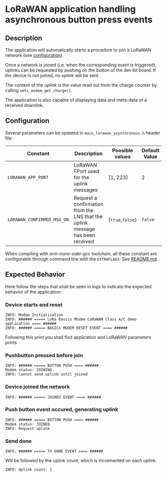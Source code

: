 # LoRaWAN application handling asynchronous button press events

## Description

The application will automatically starts a procedure to join a LoRaWAN network (see [configuration](../../apps/common/lorawan_key_config.h)).

Once a network is joined (i.e. when the corresponding event is triggered), uplinks can be requested by pushing on the button of the dev kit board. If the device is not joined, no
uplink will be sent.

The content of the uplink is the value read out from the charge counter by calling `smtc_modem_get_charge()`.

The application is also capable of displaying data and meta-data of a received downlink.

## Configuration

Several parameters can be updated in `main_lorawan_asynchronous.h` header file:

| Constant                   | Description                                                                   | Poosible values  | Default Value |
| -------------------------- | ----------------------------------------------------------------------------- | ---------------- | ------------- |
| `LORAWAN_APP_PORT`         | LoRaWAN FPort used for the uplink messages                                    | [1, 223]         | 2             |
| `LORAWAN_CONFIRMED_MSG_ON` | Request a confirmation from the LNS that the uplink message has been received | {`true`,`false`} | `false`       |

When compiling with *arm-none-eabi-gcc* toolchain, all these constant are configurable through command line with the `EXTRAFLAGS`.
See [README.md](../../../README.md#command-line-configuration).

## Expected Behavior

Here follow the steps that shall be seen in logs to indicate the expected behavior of the application:

### Device starts and reset

 ```
 INFO: Modem Initialization
 INFO: ###### ===== LoRa Basics Modem LoRaWAN Class A/C demo application ==== ######
 INFO: ###### ===== BASICS MODEM RESET EVENT ==== ######
 ```

 Following this print you shall find application and LoRaWAN parameters prints

### Pushbutton pressed before join

```
INFO: ###### ===== BUTTON PUSH ==== ######
Modem status: JOINING 
INFO: Cannot send uplink until joined
```

### Device joined the network

```
INFO: ###### ===== JOINED EVENT ==== ######
```

### Push button event occured, generating uplink
```
INFO: ###### ===== BUTTON PUSH ==== ######
Modem status: JOINED 
INFO: Request uplink
```

### Send done

```
INFO: ###### ===== TX DONE EVENT ==== ######
```
Will be followed by the uplink count, which is incremented on each uplink.

```
INFO: Uplink count: 1
```